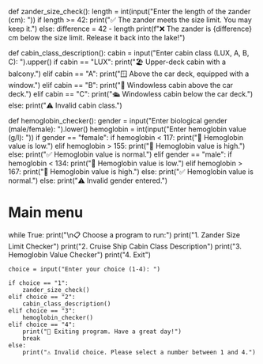def zander_size_check():
    length = int(input("Enter the length of the zander (cm): "))
    if length >= 42:
        print("✅ The zander meets the size limit. You may keep it.")
    else:
        difference = 42 - length
        print(f"❌ The zander is {difference} cm below the size limit. Release it back into the lake!")

def cabin_class_description():
    cabin = input("Enter cabin class (LUX, A, B, C): ").upper()
    if cabin == "LUX":
        print("🏖️ Upper-deck cabin with a balcony.")
    elif cabin == "A":
        print("🪟 Above the car deck, equipped with a window.")
    elif cabin == "B":
        print("🚪 Windowless cabin above the car deck.")
    elif cabin == "C":
        print("🛳️ Windowless cabin below the car deck.")
    else:
        print("⚠️ Invalid cabin class.")

def hemoglobin_checker():
    gender = input("Enter biological gender (male/female): ").lower()
    hemoglobin = int(input("Enter hemoglobin value (g/l): "))
    if gender == "female":
        if hemoglobin < 117:
            print("🔻 Hemoglobin value is low.")
        elif hemoglobin > 155:
            print("🔺 Hemoglobin value is high.")
        else:
            print("✅ Hemoglobin value is normal.")
    elif gender == "male":
        if hemoglobin < 134:
            print("🔻 Hemoglobin value is low.")
        elif hemoglobin > 167:
            print("🔺 Hemoglobin value is high.")
        else:
            print("✅ Hemoglobin value is normal.")
    else:
        print("⚠️ Invalid gender entered.")

# Main menu
while True:
    print("\n📋 Choose a program to run:")
    print("1. Zander Size Limit Checker")
    print("2. Cruise Ship Cabin Class Description")
    print("3. Hemoglobin Value Checker")
    print("4. Exit")

    choice = input("Enter your choice (1-4): ")

    if choice == "1":
        zander_size_check()
    elif choice == "2":
        cabin_class_description()
    elif choice == "3":
        hemoglobin_checker()
    elif choice == "4":
        print("👋 Exiting program. Have a great day!")
        break
    else:
        print("⚠️ Invalid choice. Please select a number between 1 and 4.")
